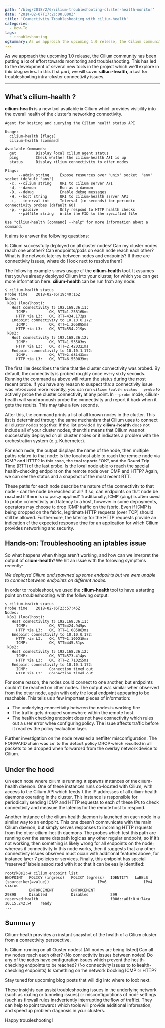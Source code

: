 ```yaml
---
path: '/blog/2018/2/6/cilium-troubleshooting-cluster-health-monitor'
date: '2018-02-07T17:20:00.000Z'
title: 'Connectivity Troubleshooting with cilium-health'
categories:
  - How-To
tags:
  - troubleshooting
ogSummary: As we approach the upcoming 1.0 release, the Cilium community has been putting a lot of effort towards monitoring and troubleshooting. This has led to the development of several new tools in the project which we'll explore in this blog series. In this first part, we will cover **cilium-health**, a tool for troubleshooting intra-cluster connectivity issues.`
---
```


As we approach the upcoming 1.0 release, the Cilium community has been putting a lot of effort towards monitoring and troubleshooting. This has led to the development of several new tools in the project which we'll explore in this blog series. In this first part, we will cover **cilium-health**, a tool for troubleshooting intra-cluster connectivity issues.

---

## What’s cilium-health ?

**cilium-health** is a new tool available in Cilium which provides visibility into the overall health of the cluster’s networking connectivity.

    Agent for hosting and querying the Cilium health status API

    Usage:
      cilium-health [flags]
      cilium-health [command]

    Available Commands:
      get         Display local cilium agent status
      ping        Check whether the cilium-health API is up
      status      Display cilium connectivity to other nodes

    Flags:
          --admin string     Expose resources over 'unix' socket, 'any' socket (default "any")
      -c, --cilium string    URI to Cilium server API
      -d, --daemon           Run as a daemon
      -D, --debug            Enable debug messages
      -H, --host string      URI to cilium-health server API
      -i, --interval int     Interval (in seconds) for periodic connectivity probes (default 60)
      -p, --passive          Only respond to HTTP health checks
          --pidfile string   Write the PID to the specified file

    Use "cilium-health [command] --help" for more information about a command.

It aims to answer the following questions:

Is Cilium successfully deployed on all cluster nodes? Can my cluster nodes reach one another? Can endpoints/pods on each node reach each other? What is the network latency between nodes and endpoints? If there are connectivity issues, where do I look next to resolve them?

The following example shows usage of the **cilium-health** tool. It assumes that you've already deployed Cilium into your cluster, for which you can get more information here. **cilium-health** can be run from any node:

    $ cilium-health status
    Probe time:   2018-02-06T19:40:16Z
    Nodes:
     k8s1 (localhost):
       Host connectivity to 192.168.36.11:
         ICMP:          OK, RTT=1.258166ms
         HTTP via L3:   OK, RTT=434.173µs
       Endpoint connectivity to 10.10.0.172:
         ICMP:          OK, RTT=1.266885ms
         HTTP via L3:   OK, RTT=554.219µs
     k8s2:
       Host connectivity to 192.168.36.12:
         ICMP:          OK, RTT=1.53503ms
         HTTP via L3:   OK, RTT=2.420321ms
       Endpoint connectivity to 10.10.1.172:
         ICMP:          OK, RTT=2.081433ms
         HTTP via L3:   OK, RTT=6.550839ms

The first line describes the time that the cluster connectivity was probed. By default, the connectivity is probed roughly once every sixty seconds. Running the command as above will return the status during the most recent probe. If you have any reason to suspect that a connectivity issue was introduced more recently, you can run `cilium-health status --probe` to actively probe the cluster connectivity at any point. In `--probe` mode, cilium-health will synchronously probe the connectivity and report it back when it gets the results. This may take a few seconds.

After this, the command prints a list of all known nodes in the cluster. This list is determined through the same mechanism that Cilium uses to connect all cluster nodes together. If the list provided by **cilium-health** does not include all of your cluster nodes, then this means that Cilium was not successfully deployed on all cluster nodes or it indicates a problem with the orchestration system (e.g. Kubernetes).

For each node, the output displays the name of the node, then multiple paths related to that node: Is the localhost able to reach the remote node via ICMP and HTTP? In this case, the tool reports "OK", and the Round Trip Time (RTT) of the last probe. Is the local node able to reach the special health-checking endpoint on the remote node over ICMP and HTTP? Again, we can see the status and a snapshot of the most recent RTT.

These paths for each node describe the nature of the connectivity to that node - can the node be reached at all? If so, can endpoints on that node be reached if there is no policy applied? Traditionally, ICMP (ping) is often used to probe connectivity and latency to a host, however in some deployments, operators may choose to drop ICMP traffic on the fabric. Even if ICMP is being dropped on the fabric, legitimate HTTP requests (over TCP) should still be allowed. Furthermore, the latency for the HTTP requests provide an indication of the expected response time for an application for which Cilium provides networking and security.

## Hands-on: Troubleshooting an iptables issue

So what happens when things aren't working, and how can we interpret the output of **cilium-health**? We hit an issue with the following symptoms recently:

_We deployed Cilium and spawned up some endpoints but we were unable to connect between endpoints on different nodes._

In order to troubleshoot, we used the **cilium-health** tool to have a starting point on troubleshooting, with the following output:

    $ cilium-health status
    Probe time:   2018-02-06T23:57:45Z
    Nodes:
     k8s1 (localhost):
       Host connectivity to 192.168.36.11:
         ICMP:          OK, RTT=424.945µs
         HTTP via L3:   OK, RTT=1.085883ms
       Endpoint connectivity to 10.10.0.172:
         HTTP via L3:   OK, RTT=2.100516ms
         ICMP:          OK, RTT=445.51µs
     k8s2:
       Host connectivity to 192.168.36.12:
         ICMP:          OK, RTT=573.414µs
         HTTP via L3:   OK, RTT=2.710255ms
       Endpoint connectivity to 10.10.1.172:
         ICMP:          Connection timed out
         HTTP via L3:   Connection timed out

For some reason, the nodes could connect to one another, but endpoints couldn't be reached on other nodes. The output was similar when observed from the other node, again with only the local endpoint appearing to be reachable. This tells us a few important pieces of information:

- The underlying connectivity between the nodes is working fine.
- The traffic gets dropped somewhere within the remote host.
- The health checking endpoint does not have connectivity which rules out a user error when configuring policy. The issue affects traffic before it reaches the policy evaluation layer.

Further investigation on the node revealed a netfilter misconfiguration. The FORWARD chain was set to the default policy DROP which resulted in all packets to be dropped when forwarded from the overlay network device to Cilium.

## Under the hood

On each node where cilium is running, it spawns instances of the cilium-health daemon. One of these instances runs co-located with Cilium, with access to the Cilium API which feeds it the IP addresses of all cilium-health daemons operating in the cluster. This instance is responsible for periodically sending ICMP and HTTP requests to each of these IPs to check connectivity and measure the latency for the remote host to respond.

Another instance of the cilium-health daemon is launched on each node in a similar way to an endpoint. This one doesn’t communicate with the main Cilium daemon, but simply serves responses to incoming HTTP requests from the other cilium-health daemons. The probes which test this path are running over the same datapath logic as any other regular endpoint, so if it’s not working, then something is likely wrong for all endpoints on the node; whereas if connectivity to this node works, then it suggests that any other connectivity issues observed must occur with additional features above, for instance layer 7 policies or services. Finally, this endpoint has special “reserved” labels associated with it so that it can be easily identified:

    root@k8s1:~# cilium endpoint list
    ENDPOINT   POLICY (ingress)   POLICY (egress)   IDENTITY   LABELS (source:key[=value])                      IPv6                 IPv4            STATUS
               ENFORCEMENT        ENFORCEMENT
    29898      Disabled           Disabled          299        reserved:health                                 f00d::a0f:0:0:74ca   10.15.242.54    ready
    ...

## Summary

Cilium-health provides an instant snapshot of the health of a Cilium cluster from a connectivity perspective.

Is Cilium running on all Cluster nodes? (All nodes are being listed) Can all my nodes reach each other? (No connectivity issues between nodes) Do any of the nodes have configuration issues which prevent the health-checking endpoints to be reached? (No connectivity issues to to health-checking endpoints) Is something on the network blocking ICMP or HTTP?

Stay tuned for upcoming blog posts that will dig into where to look next.

These insights can assist troubleshooting issues in the underlying network (such as routing or tunneling issues) or misconfigurations of node settings (such as firewall rules inadvertently interrupting the flow of traffic). They can help to point towards which tools will provide additional information, and speed up problem diagnosis in your clusters.

Happy troubleshooting!
